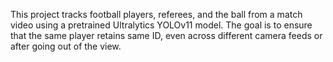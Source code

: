 This project tracks football players, referees, and the ball from a match video using a pretrained Ultralytics YOLOv11 model. The goal is to ensure that the same player retains same ID, even across different camera feeds or after going out of the view.
